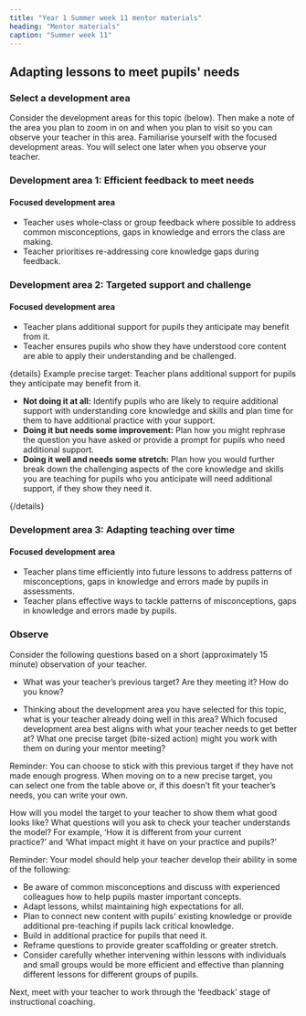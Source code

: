 ```yaml
---
title: "Year 1 Summer week 11 mentor materials"
heading: "Mentor materials"
caption: "Summer week 11"
---
```



## Adapting lessons to meet pupils' needs

### Select a development area

Consider the development areas for this topic (below). Then make a note of the area you plan to zoom in on and when you plan to visit so you can observe your teacher in this area. Familiarise yourself with the focused development areas. You will select one later when you observe your teacher.

### Development area 1: Efficient feedback to meet needs

#### Focused development area     

- Teacher uses whole-class or group feedback where possible to address common misconceptions, gaps in knowledge and errors the class are making. 
- Teacher prioritises re-addressing core knowledge gaps during feedback.

### Development area 2: Targeted support and challenge

#### Focused development area     

- Teacher plans additional support for pupils they anticipate may benefit from it.
- Teacher ensures pupils who show they have understood core content are able to apply their understanding and be challenged.

{details}
Example precise target: Teacher plans additional support for pupils they anticipate may benefit from it.


- **Not doing it at all:** Identify pupils who are likely to require additional support with understanding core knowledge and skills and plan time for them to have additional practice with your support.
- **Doing it but needs some improvement:** Plan how you might rephrase the question you have asked or provide a prompt for pupils who need additional support.
- **Doing it well and needs some stretch:** Plan how you would further break down the challenging aspects of the core knowledge and skills you are teaching for pupils who you anticipate will need additional support, if they show they need it.

{/details}

### Development area 3: Adapting teaching over time

#### Focused development area     

- Teacher plans time efficiently into future lessons to address patterns of misconceptions, gaps in knowledge and errors made by pupils in assessments. 
- Teacher plans effective ways to tackle patterns of misconceptions, gaps in knowledge and errors made by pupils.

### Observe

Consider the following questions based on a short (approximately 15 minute) observation of your teacher.

- What was your teacher’s previous target? Are they meeting it? How do you know?

- Thinking about the development area you have selected for this topic, what is your teacher already doing well in this area? Which focused development area best aligns with what your teacher needs to get better at? What one precise target (bite-sized action) might you work with them on during your mentor meeting?

Reminder: You can choose to stick with this previous target if they have not made enough progress. When moving on to a new precise target, you can select one from the table above or, if this doesn’t fit your teacher’s needs, you can write your own.

How will you model the target to your teacher to show them what good looks like? What questions will you ask to check your teacher understands the model? For example, ‘How it is different from your current practice?’ and ‘What impact might it have on your practice and pupils?’

Reminder: Your model should help your teacher develop their ability in some of the following:

- Be aware of common misconceptions and discuss with experienced colleagues how to help pupils master important concepts.
- Adapt lessons, whilst maintaining high expectations for all.
- Plan to connect new content with pupils' existing knowledge or provide additional pre-teaching if pupils lack critical knowledge.
- Build in additional practice for pupils that need it.
- Reframe questions to provide greater scaffolding or greater stretch.
- Consider carefully whether intervening within lessons with individuals and small groups would be more efficient and effective than planning different lessons for different groups of pupils.

Next, meet with your teacher to work through the ‘feedback’ stage of instructional coaching. 

